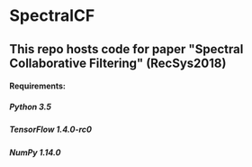 # SpectralCF
## This repo hosts code for paper "Spectral Collaborative Filtering" (RecSys2018)
#### Requirements:
##### Python 3.5
##### TensorFlow 1.4.0-rc0
##### NumPy 1.14.0
